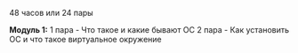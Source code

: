 48 часов или 24 пары

 **Модуль 1:**
 1 пара - Что такое и какие бывают ОС
 2 пара - Как установить ОС и что такое виртуальное окружение
	 
